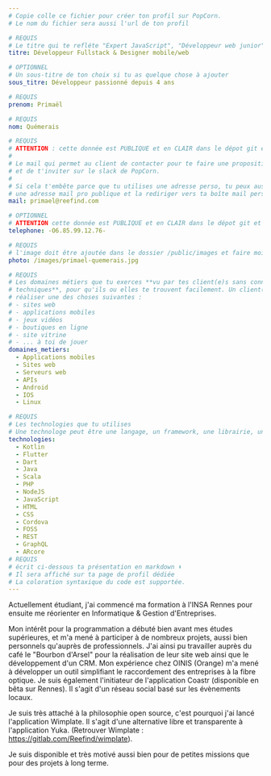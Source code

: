 ```yaml
---
# Copie colle ce fichier pour créer ton profil sur PopCorn.
# Le nom du fichier sera aussi l'url de ton profil

# REQUIS
# Le titre qui te refléte "Expert JavaScript", "Développeur web junior"
titre: Développeur Fullstack & Designer mobile/web

# OPTIONNEL
# Un sous-titre de ton choix si tu as quelque chose à ajouter
sous_titre: Développeur passionné depuis 4 ans

# REQUIS
prenom: Primaël

# REQUIS
nom: Quémerais

# REQUIS
# ATTENTION : cette donnée est PUBLIQUE et en CLAIR dans le dépot git et sur le site
#
# Le mail qui permet au client de contacter pour te faire une proposition de projet
# et de t'inviter sur le slack de PopCorn.
#
# Si cela t'embête parce que tu utilises une adresse perso, tu peux aussi te créer
# une adresse mail pro publique et la rediriger vers ta boîte mail perso
mail: primael@reefind.com

# OPTIONNEL
# ATTENTION cette donnée est PUBLIQUE et en CLAIR dans le dépot git et sur le site
telephone: -O6.85.99.12.76-

# REQUIS
# l'image doit être ajoutée dans le dossier /public/images et faire moins de 100ko ! Sa hauteur affichée sur le site sera de 300px, elle s'adaptera comme elle peut au responsive avec du css.
photo: /images/primael-quemerais.jpg

# REQUIS
# Les domaines métiers que tu exerces **vu par tes client(e)s sans connaissances
# techniques**, pour qu'ils ou elles te trouvent facilement. Un client(e) veut par exemple
# réaliser une des choses suivantes :
# - sites web
# - applications mobiles
# - jeux vidéos
# - boutiques en ligne
# - site vitrine
# - ... à toi de jouer
domaines_metiers:
  - Applications mobiles
  - Sites web
  - Serveurs web
  - APIs
  - Android
  - IOS
  - Linux

# REQUIS
# Les technologies que tu utilises
# Une technologe peut être une langage, un framework, une librairie, un CMS ...
technologies:
  - Kotlin
  - Flutter
  - Dart
  - Java
  - Scala
  - PHP
  - NodeJS
  - JavaScript
  - HTML
  - CSS
  - Cordova
  - FOSS
  - REST
  - GraphQL
  - ARcore
# REQUIS
# écrit ci-dessous ta présentation en markdown ⬇️
# Il sera affiché sur ta page de profil dédiée
# La coloration syntaxique du code est supportée.
---
```


Actuellement étudiant, j'ai commencé ma formation à l'INSA Rennes pour ensuite me réorienter en Informatique & Gestion d'Entreprises.

Mon intérêt pour la programmation a débuté bien avant mes études supérieures, et m'a mené à participer à de nombreux projets, aussi bien personnels qu'auprès de professionnels.
J'ai ainsi pu travailler auprès du café le "Bourbon d'Arsel" pour la réalisation de leur site web ainsi que le développement d'un CRM.
Mon expérience chez OINIS (Orange) m'a mené à développer un outil simplifiant le raccordement des entreprises à la fibre optique.
Je suis également l'initiateur de l'application Coastr (disponible en bêta sur Rennes). Il s'agit d'un réseau social basé sur les évènements locaux.

Je suis très attaché à la philosophie open source, c'est pourquoi j'ai lancé l'application Wimplate. Il s'agit d'une alternative libre et transparente à l'application Yuka. (Retrouver Wimplate : https://gitlab.com/Reefind/wimplate).

Je suis disponible et très motivé aussi bien pour de petites missions que pour des projets à long terme.
